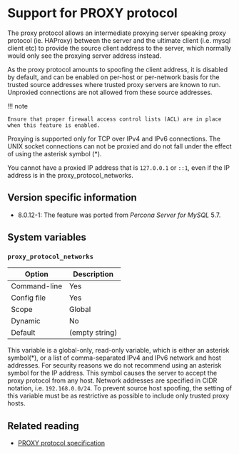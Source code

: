 # Support for PROXY protocol

The proxy protocol allows an intermediate proxying server speaking proxy protocol (ie. HAProxy) between the server and the ultimate client (i.e. mysql client etc) to provide the source client address to the server, which normally would only see the proxying server address instead.

As the proxy protocol amounts to spoofing the client address, it is disabled by default, and can be enabled on per-host or per-network basis for the trusted source addresses where trusted proxy servers are known to run. Unproxied connections are not allowed from these source addresses.

!!! note

    Ensure that proper firewall access control lists (ACL) are in place when this feature is enabled.

Proxying is supported only for TCP over IPv4 and IPv6 connections. The UNIX socket connections can not be proxied and do not fall under the effect of using the asterisk symbol (*).

You cannot have a proxied IP address that is `127.0.0.1` or `::1`, even if the IP address is in the proxy_protocol_networks.

## Version specific information

* 8.0.12-1: The feature was ported from *Percona Server for MySQL* 5.7.

## System variables

### `proxy_protocol_networks`

| Option       | Description    |
|--------------|----------------|
| Command-line | Yes            |
| Config file  | Yes            |
| Scope        | Global         |
| Dynamic      | No             |
| Default      | (empty string) |

This variable is a global-only, read-only variable, which is either an asterisk symbol(*), or a list of comma-separated IPv4 and IPv6 network and host addresses. For security reasons we do not recommend using an asterisk symbol for the IP address. This symbol causes the server to accept the proxy protocol from any host. Network addresses are specified in CIDR notation, i.e. `192.168.0.0/24`. To prevent source host spoofing, the setting of this variable must be as restrictive as possible to include only trusted proxy hosts.

## Related reading

* [PROXY protocol specification](https://www.haproxy.org/download/1.5/doc/proxy-protocol.txt)
